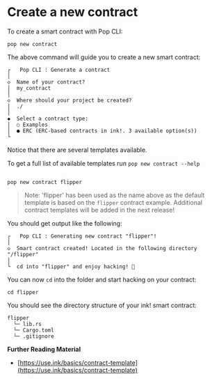 # Create a new contract

To create a smart contract with Pop CLI:

```
pop new contract
```

The above command will guide you to create a new smart contract:

```
┌   Pop CLI : Generate a contract
│
◇  Name of your contract?
│  my_contract
│
◇  Where should your project be created?
│  ./
│
◆  Select a contract type: 
│  ○ Examples 
│  ● ERC (ERC-based contracts in ink!. 3 available option(s))
└  
```

Notice that there are several templates available.&#x20;

To get a full list of available templates run `pop new contract --help`

```shell

pop new contract flipper
```

> Note: 'flipper' has been used as the name above as the default template is based on the `flipper` contract example. Additional contract templates will be added in the next release!

You should get output like the following:

```
┌   Pop CLI : Generating new contract "flipper"!
│
◇  Smart contract created! Located in the following directory "/flipper"
│
└  cd into "flipper" and enjoy hacking! 🚀
```

You can now `cd` into the folder and start hacking on your contract:

```shell
cd flipper
```

You should see the directory structure of your ink! smart contract:

```
flipper
  └─ lib.rs
  └─ Cargo.toml
  └─ .gitignore
```

**Further Reading Material**

* [https://use.ink/basics/contract-template](https://use.ink/basics/contract-template)
